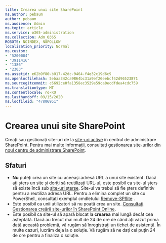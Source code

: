 ```yaml
---
title: Crearea unui site SharePoint
ms.author: pebaum
author: pebaum
ms.audience: Admin
ms.topic: article
ms.service: o365-administration
ms.collection: Adm_O365
ROBOTS: NOINDEX, NOFOLLOW
localization_priority: Normal
ms.custom:
- "5200004"
- "3911416"
- "1386"
- "2303"
ms.assetid: e62b9f80-b017-42dc-9464-f4e32c19d6c9
ms.openlocfilehash: 5ebaa342ca9864bc31a9ef26eebcf42d96523871
ms.sourcegitcommit: c6692ce0fa1358ec3529e59ca0ecdfdea4cdc759
ms.translationtype: MT
ms.contentlocale: ro-RO
ms.lasthandoff: 09/15/2020
ms.locfileid: "47806951"
---
```

# <a name="create-a-sharepoint-site"></a>Crearea unui site SharePoint

Creați sau gestionați site-uri de la [site-uri active](https://admin.microsoft.com/sharepoint?page=sitemanagement&modern=true) în centrul de administrare SharePoint. Pentru mai multe informații, consultați [gestionarea site-urilor din noul centru de administrare SharePoint](https://docs.microsoft.com/sharepoint/manage-site-creation). 

## <a name="tips"></a>Sfaturi

- **Nu** puteți crea un site cu aceeași adresă URL a unui site existent. Dacă ați șters un site și doriți să reutilizați URL-ul, este posibil ca site-ul șters să existe încă sub [site-uri șterse](https://admin.microsoft.com/sharepoint?page=recyclebin&modern=true). Site-ul va trebui să fie șters definitiv pentru a reutiliza adresa URL. Pentru a elimina complet un site cu PowerShell, consultați exemplul cmdletului [Remove-SPSite](https://docs.microsoft.com/sharepoint/manage-sites-in-new-admin-center#delete-a-site) .
- Este posibil ca unii utilizatori să nu poată crea un site. [Consultați Gestionarea creării site-urilor în SharePoint Online](https://docs.microsoft.com/sharepoint/manage-site-creation).
- Este posibil ca site-ul să apară blocat la **crearea** mai lungă decât cea așteptată. Dacă au trecut mai mult de 24 de ore de când ați văzut prima dată această problemă, vă rugăm să înregistrați un tichet de asistență. În multe cazuri, lucrăm deja la o soluție. Vă rugăm să ne dați cel puțin 24 de ore pentru a finaliza o soluție.
